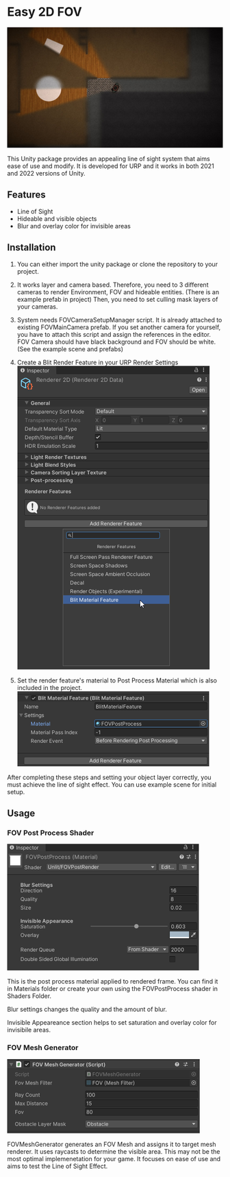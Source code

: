 # Easy 2D FOV
![](Resources/example-1.jpg)

This Unity package provides an appealing line of sight system that aims ease of use and modify. It is developed for URP and it works in both 2021 and 2022 versions of Unity.

## Features
- Line of Sight
- Hideable and visible objects
- Blur and overlay color for invisible areas

## Installation

1. You can either import the unity package or clone the repository to your project.
2. It works layer and camera based. Therefore, you need to 3 different cameras to render Environment, FOV and hideable entities. (There is an example prefab in project) Then, you need to set culling mask layers of your cameras.

3. System needs FOVCameraSetupManager script. It is already attached to existing FOVMainCamera prefab. If you set another camera for yourself, you have to attach this script and assign the references in the editor. FOV Camera should have black background and FOV should be white. (See the example scene and prefabs)

4. Create a Blit Render Feature in your URP Render Settings 
![](Resources/add-render-feature.png)

5. Set the render feature's material to Post Process Material which is also included in the project.
![](Resources/render-feature-material.png)


After completing these steps and setting your object layer correctly, you must achieve the line of sight effect. You can use example scene for initial setup.

## Usage
### FOV Post Process Shader
![](Resources/post-process-material.png)

This is the post process material applied to rendered frame. You can find it in Materials folder or create your own using the FOVPostProcess shader in Shaders Folder. 

Blur settings changes the quality and the amount of blur.

Invisible Appeareance section helps to set saturation and overlay color for invisibile areas.


### FOV Mesh Generator
![](Resources/fov-mesh-generator.png)

FOVMeshGenerator generates an FOV Mesh and assigns it to target mesh renderer. It uses raycasts to determine the visible area. This may not be the most optimal implemenetation for your game. It focuses on ease of use and aims to test the Line of Sight Effect.
